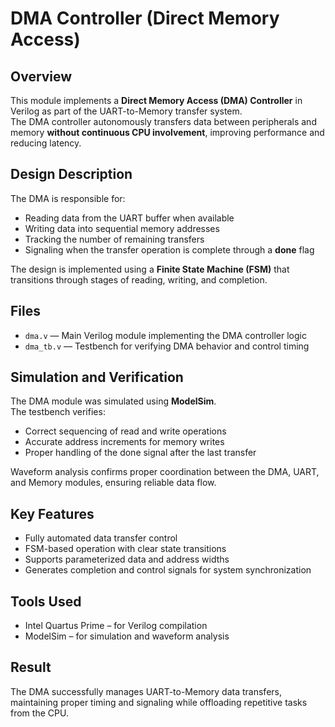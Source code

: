 # DMA Controller (Direct Memory Access)

## Overview
This module implements a **Direct Memory Access (DMA) Controller** in Verilog as part of the UART-to-Memory transfer system.  
The DMA controller autonomously transfers data between peripherals and memory **without continuous CPU involvement**, improving performance and reducing latency.

## Design Description
The DMA is responsible for:
- Reading data from the UART buffer when available  
- Writing data into sequential memory addresses  
- Tracking the number of remaining transfers  
- Signaling when the transfer operation is complete through a **done** flag  

The design is implemented using a **Finite State Machine (FSM)** that transitions through stages of reading, writing, and completion.

## Files
- `dma.v` — Main Verilog module implementing the DMA controller logic  
- `dma_tb.v` — Testbench for verifying DMA behavior and control timing  

## Simulation and Verification
The DMA module was simulated using **ModelSim**.  
The testbench verifies:
- Correct sequencing of read and write operations  
- Accurate address increments for memory writes  
- Proper handling of the done signal after the last transfer  

Waveform analysis confirms proper coordination between the DMA, UART, and Memory modules, ensuring reliable data flow.

## Key Features
- Fully automated data transfer control  
- FSM-based operation with clear state transitions  
- Supports parameterized data and address widths  
- Generates completion and control signals for system synchronization  

## Tools Used
- Intel Quartus Prime – for Verilog compilation  
- ModelSim – for simulation and waveform analysis  

## Result
The DMA successfully manages UART-to-Memory data transfers, maintaining proper timing and signaling while offloading repetitive tasks from the CPU.

